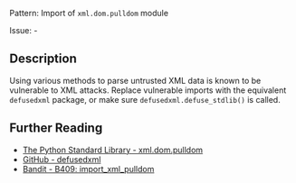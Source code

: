 Pattern: Import of `xml.dom.pulldom` module

Issue: -

## Description

Using various methods to parse untrusted XML data is known to be vulnerable to
XML attacks. Replace vulnerable imports with the equivalent `defusedxml`
package, or make sure `defusedxml.defuse_stdlib()` is called.

## Further Reading

* [The Python Standard Library - xml.dom.pulldom](https://docs.python.org/2/library/xml.dom.pulldom.html)
* [GitHub - defusedxml](https://github.com/tiran/defusedxml)
* [Bandit - B409: import_xml_pulldom](https://bandit.readthedocs.io/en/latest/blacklists/blacklist_imports.html#b409-import-xml-pulldom)
